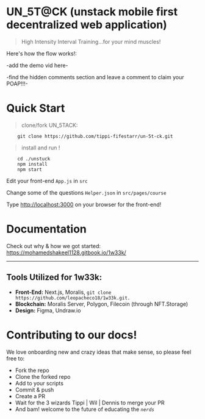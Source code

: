 # UN_5T@CK (unstack mobile first decentralized web application) 
> High Intensity Interval Training...for your mind muscles!

Here's how the flow works!:

-add the demo vid here-

-find the hidden comments section and leave a comment to claim your POAP!!!-

# Quick Start

> clone/fork UN_5TACK: 
```
    git clone https://github.com/tippi-fifestarr/un-5t-ck.git 
```
> install and run !
```
    cd ./unstuck
    npm install
    npm start
```

Edit your front-end `App.js` in `src`

Change some of the questions `Helper.json` in `src/pages/course` 

Type [http://localhost:3000](http://localhost:3000) on your browser for the front-end!

# Documentation
Check out why & how we got started: https://mohamedshakeel1128.gitbook.io/1w33k/

---

## Tools Utilized for 1w33k:
- **Front-End:** Next.js, Moralis, ``` git clone https://github.com/leopacheco18/1w33k.git. ```
- **Blockchain:** Moralis Server, Polygon, Filecoin (through NFT.Storage)
- **Design:** Figma, Undraw.io



# Contributing to our docs!
We love onboarding new and crazy ideas that make sense, so please feel free to:

- Fork the repo
- Clone the forked repo
- Add to your scripts
- Commit & push
- Create a PR
- Wait for the 3 wizards Tippi | Wil | Dennis to merge your PR
- And bam! welcome to the future of educating the *`nerds`*
